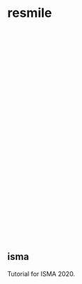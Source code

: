 # resmile

```



































```

## isma <a name="isma2020" />

Tutorial for ISMA 2020.

